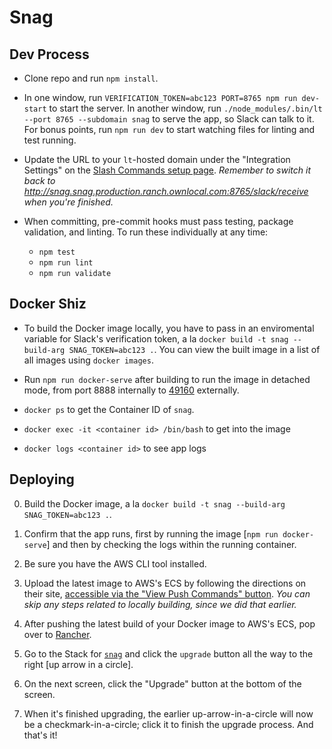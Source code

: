 # Snag

## Dev Process

- Clone repo and run `npm install`.

- In one window, run `VERIFICATION_TOKEN=abc123 PORT=8765 npm run dev-start` to start the server. In another window, run `./node_modules/.bin/lt --port 8765 --subdomain snag` to serve the app, so Slack can talk to it. For bonus points, run `npm run dev` to start watching files for linting and test running.

- Update the URL to your `lt`-hosted domain under the "Integration Settings" on the [Slash Commands setup page](https://ownlocal.slack.com/services/119939919281). _Remember to switch it back to http://snag.snag.production.ranch.ownlocal.com:8765/slack/receive when you're finished._

- When committing, pre-commit hooks must pass testing, package validation, and linting. To run these individually at any time:
  - `npm test`
  - `npm run lint`
  - `npm run validate`

## Docker Shiz

- To build the Docker image locally, you have to pass in an enviromental variable for Slack's verification token, a la `docker build -t snag --build-arg SNAG_TOKEN=abc123 .`. You can view the built image in a list of all images using `docker images`.

- Run `npm run docker-serve` after building to run the image in detached mode, from port 8888 internally to [49160](http://0.0.0.0:49160) externally.

- `docker ps` to get the Container ID of `snag`.

- `docker exec -it <container id> /bin/bash` to get into the image

- `docker logs <container id>` to see app logs

## Deploying

0. Build the Docker image, a la `docker build -t snag --build-arg SNAG_TOKEN=abc123 .`.

0. Confirm that the app runs, first by running the image [`npm run docker-serve`] and then by checking the logs within the running container.

0. Be sure you have the AWS CLI tool installed.

0. Upload the latest image to AWS's ECS by following the directions on their site, [accessible via the "View Push Commands" button](https://console.aws.amazon.com/ecs/home?region=us-east-1#/repositories/snag#images;tagStatus=ALL). _You can skip any steps related to locally building, since we did that earlier._

0. After pushing the latest build of your Docker image to AWS's ECS, pop over to [Rancher](https://rancher.ownlocal.com).

0. Go to the Stack for [`snag`](https://rancher.ownlocal.com/env/1a7/apps/stacks/1st12) and click the `upgrade` button all the way to the right [up arrow in a circle].

0. On the next screen, click the "Upgrade" button at the bottom of the screen.

0. When it's finished upgrading, the earlier up-arrow-in-a-circle will now be a checkmark-in-a-circle; click it to finish the upgrade process. And that's it!
